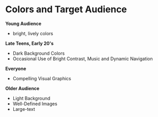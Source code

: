 # Colors and Target Audience

**Young Audience**

- bright, lively colors

**Late Teens, Early 20's**

- Dark Background Colors
- Occasional Use of Bright Contrast, Music and Dynamic Navigation

**Everyone**

- Compelling Visual Graphics

**Older Audience**

- Light Background
- Well-Defined Images
- Large-text
